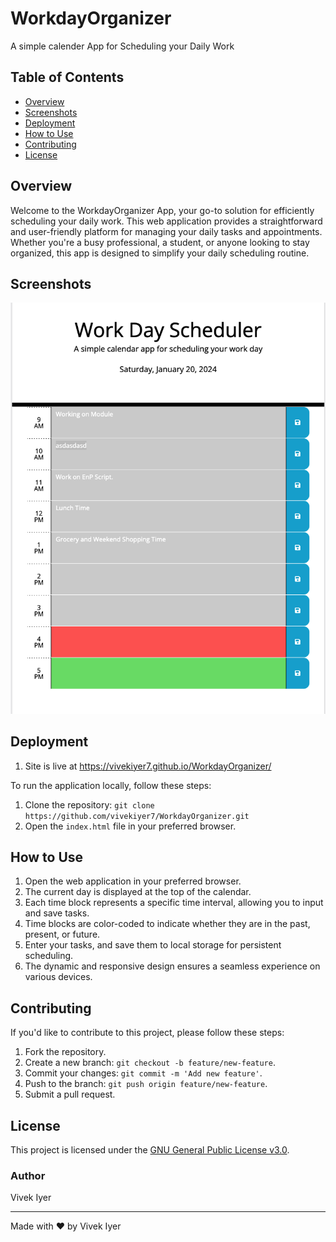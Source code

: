 
# WorkdayOrganizer

A simple calender App for Scheduling your Daily Work

## Table of Contents

- [Overview](#overview)
- [Screenshots](#screenshots)
- [Deployment](#deployment)
- [How to Use](#how-to-use)
- [Contributing](#contributing)
- [License](#license)

## Overview

Welcome to the WorkdayOrganizer App, your go-to solution for efficiently scheduling your daily work. This web application provides a straightforward and user-friendly platform for managing your daily tasks and appointments. Whether you're a busy professional, a student, or anyone looking to stay organized, this app is designed to simplify your daily scheduling routine.

## Screenshots

![Screenshot1](/assets/images/finished_images.png)

## Deployment

1. Site is live at <https://vivekiyer7.github.io/WorkdayOrganizer/>

To run the application locally, follow these steps:

1. Clone the repository: `git clone https://github.com/vivekiyer7/WorkdayOrganizer.git`
2. Open the `index.html` file in your preferred browser.

## How to Use

1. Open the web application in your preferred browser.
2. The current day is displayed at the top of the calendar.
3. Each time block represents a specific time interval, allowing you to input and save tasks.
4. Time blocks are color-coded to indicate whether they are in the past, present, or future.
5. Enter your tasks, and save them to local storage for persistent scheduling.
6. The dynamic and responsive design ensures a seamless experience on various devices.

## Contributing

If you'd like to contribute to this project, please follow these steps:

1. Fork the repository.
2. Create a new branch: `git checkout -b feature/new-feature`.
3. Commit your changes: `git commit -m 'Add new feature'`.
4. Push to the branch: `git push origin feature/new-feature`.
5. Submit a pull request.

## License

This project is licensed under the [GNU General Public License v3.0](LICENSE).

### Author

Vivek Iyer

---

Made with ❤️️ by Vivek Iyer
